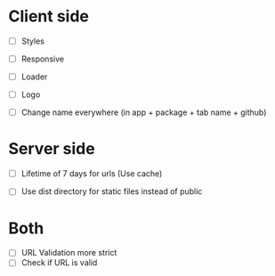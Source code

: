 # Client side

* [ ] Styles
* [ ] Responsive
* [ ] Loader
* [ ] Logo
* [ ] Change name everywhere (in app + package + tab name + github)


# Server side

* [ ] Lifetime of 7 days for urls (Use cache)
* [ ] Use dist directory for static files instead of public


# Both

* [ ] URL Validation more strict
* [ ] Check if URL is valid